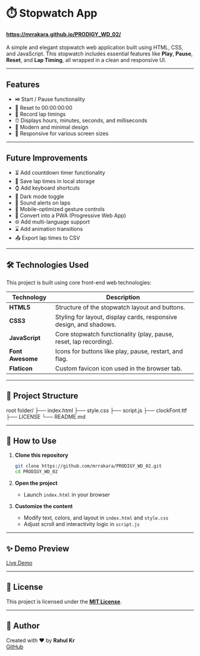 # ⏱️ Stopwatch App
#### https://mrrakara.github.io/PRODIGY_WD_02/

A simple and elegant stopwatch web application built using HTML, CSS, and JavaScript. This stopwatch includes essential features like **Play**, **Pause**, **Reset**, and **Lap Timing**, all wrapped in a clean and responsive UI.

---

##  Features

- ⏯️ Start / Pause functionality
- 🔁 Reset to 00:00:00:00
- 🏁 Record lap timings
- ⏰ Displays hours, minutes, seconds, and milliseconds
- 🎨 Modern and minimal design
- 📱 Responsive for various screen sizes

---

## Future Improvements
- ⏳ Add countdown timer functionality
- 💾 Save lap times in local storage
- ⌚ Add keyboard shortcuts
- 🌙 Dark mode toggle
- 🔔 Sound alerts on laps
- 📱 Mobile-optimized gesture controls
- 🧩 Convert into a PWA (Progressive Web App)
- 🌐 Add multi-language support
- ⌛ Add animation transitions
- 📤 Export lap times to CSV

---

## 🛠️ Technologies Used

This project is built using core front-end web technologies:

| Technology | Description |
|------------|-------------|
| **HTML5**  | Structure of the stopwatch layout and buttons. |
| **CSS3**   | Styling for layout, display cards, responsive design, and shadows. |
| **JavaScript** | Core stopwatch functionality (play, pause, reset, lap recording). |
| **Font Awesome** | Icons for buttons like play, pause, restart, and flag. |
| **Flaticon** | Custom favicon icon used in the browser tab. |

---

## 📁 Project Structure

   root folder/
   ├── index.html
   ├── style.css
   ├── script.js
   ├── clockFont.ttf
   ├── LICENSE
   └── README.md

---

## 🔧 How to Use

1. **Clone this repository**
   ```bash
   git clone https://github.com/mrrakara/PRODIGY_WD_02.git
   cd PRODIGY_WD_02
   ```

2. **Open the project**
   - Launch `index.html` in your browser

3. **Customize the content**
   - Modify text, colors, and layout in `index.html` and `style.css`
   - Adjust scroll and interactivity logic in `script.js`

---

## ✨ Demo Preview

[Live Demo](https://mrrakara.github.io/PRODIGY_WD_02/)  

---

## 📄 License

This project is licensed under the **[MIT License](LICENSE)**.

---

## 🙌 Author

Created with ❤️ by **Rahul Kr**  
[GitHub](https://github.com/mrrakara)
